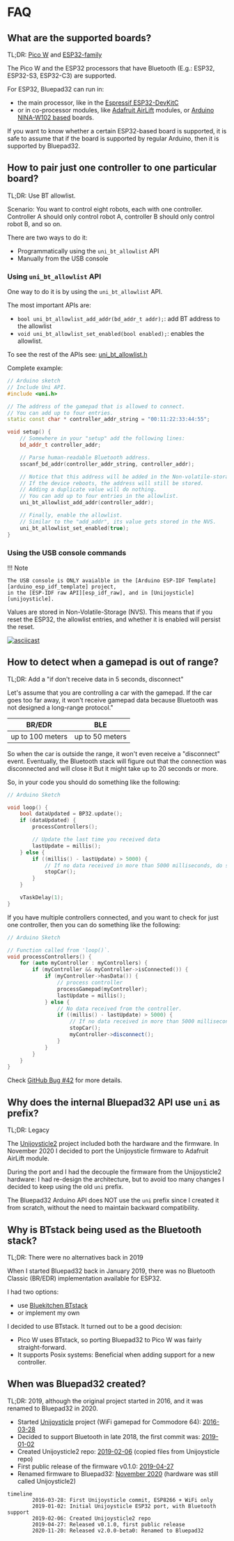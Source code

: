 # FAQ

## What are the supported boards?

TL;DR: [Pico W][pico_w] and [ESP32-family][esp32_family]

The Pico W and the ESP32 processors that have Bluetooth (E.g.: ESP32, ESP32-S3, ESP32-C3) are supported.

For ESP32, Bluepad32 can run in:

- the main processor, like in the [Espressif ESP32-DevKitC][espressif_esp32_devkitc]
- or in co-processor modules, like [Adafruit AirLift][airlift] modules, or [Arduino NINA-W102 based][nina_module]
  boards.

If you want to know whether a certain ESP32-based board is supported, it is safe to assume
that if the board is supported by regular Arduino, then it is supported by Bluepad32.

[pico_w]: https://www.raspberrypi.com/documentation/microcontrollers/raspberry-pi-pico.html

[esp32_family]: https://www.espressif.com/en/products/modules

[espressif_esp32_devkitc]: https://docs.espressif.com/projects/esp-idf/en/latest/esp32/hw-reference/esp32/get-started-devkitc.html

[airlift]: https://www.adafruit.com/product/4201

[nina_module]: https://store.arduino.cc/products/arduino-nano-rp2040-connect

## How to pair just one controller to one particular board?

TL;DR: Use BT allowlist.

Scenario: You want to control eight robots, each with one controller.
Controller A should only control robot A, controller B should only control robot B, and so on.

There are two ways to do it:

- Programmatically using the `uni_bt_allowlist` API
- Manually from the USB console

### Using `uni_bt_allowlist` API

One way to do it is by using the `uni_bt_allowlist` API.

The most important APIs are:

- `bool uni_bt_allowlist_add_addr(bd_addr_t addr);`: add BT address to the allowlist
- `void uni_bt_allowlist_set_enabled(bool enabled);`: enables the allowlist.

To see the rest of the APIs see: [uni_bt_allowlist.h]

Complete example:

```c++
// Arduino sketch
// Include Uni API.
#include <uni.h>

// The address of the gamepad that is allowed to connect.
// You can add up to four entries.
static const char * controller_addr_string = "00:11:22:33:44:55";

void setup() {
    // Somewhere in your "setup" add the following lines:
    bd_addr_t controller_addr;

    // Parse human-readable Bluetooth address.
    sscanf_bd_addr(controller_addr_string, controller_addr);

    // Notice that this address will be added in the Non-volatile-storage (NVS).
    // If the device reboots, the address will still be stored.
    // Adding a duplicate value will do nothing.
    // You can add up to four entries in the allowlist.
    uni_bt_allowlist_add_addr(controller_addr);

    // Finally, enable the allowlist.
    // Similar to the "add_addr", its value gets stored in the NVS.
    uni_bt_allowlist_set_enabled(true);
}
```

### Using the USB console commands

!!! Note

    The USB console is ONLY avaialble in the [Arduino ESP-IDF Template][arduino_esp_idf_template] project,
    in the [ESP-IDF raw API][esp_idf_raw], and in [Unijoysticle][unijoysticle].

Values are stored in Non-Volatile-Storage (NVS).
This means that if you reset the ESP32, the allowlist entries, and whether it is enabled will persist the reset.

[![asciicast](https://asciinema.org/a/649043.svg)](https://asciinema.org/a/649043)

[arduino_esp_idf_template]: https://bluepad32.readthedocs.io/en/latest/plat_arduino/#option-b-use-esp-idf-template-project
[esp_idf_raw]: https://github.com/ricardoquesada/bluepad32/tree/main/examples/esp32
[unijoysticle]: https://bluepad32.readthedocs.io/en/latest/plat_unijoysticle/


[uni_bt_allowlist.h]: https://github.com/ricardoquesada/bluepad32/blob/main/src/components/bluepad32/include/bt/uni_bt_allowlist.h

## How to detect when a gamepad is out of range?

TL;DR: Add a "if don't receive data in 5 seconds, disconnect"

Let's assume that you are controlling a car with the gamepad.
If the car goes too far away, it won't receive gamepad data because Bluetooth was not designed a long-range protocol."

| BR/EDR           | BLE             |
|------------------|-----------------|
| up to 100 meters | up to 50 meters |

So when the car is outside the range, it won't even receive a "disconnect" event.
Eventually, the Bluetooth stack will figure out that the connection was disconnected and will close it
But it might take up to 20 seconds or more.

So, in your code you should do something like the following:

```c++
// Arduino Sketch

void loop() {
    bool dataUpdated = BP32.update();
    if (dataUpdated) {
        processControllers();

        // Update the last time you received data
        lastUpdate = millis();
    } else {
        if ((millis() - lastUpdate) > 5000) {
            // If no data received in more than 5000 milliseconds, do something
            stopCar();
        }
    }

    vTaskDelay(1);
}
```

If you have multiple controllers connected, and you want to check for just one controller,
then you can do something like the following:

```c++
// Arduino Sketch

// Function called from 'loop()`.
void processControllers() {
    for (auto myController : myControllers) {
        if (myController && myController->isConnected()) {
            if (myController->hasData()) {
                // process controller
                processGamepad(myController);
                lastUpdate = millis();
            } else {
                // No data received from the controller.
                if ((millis() - lastUpdate) > 5000) {
                    // If no data received in more than 5000 milliseconds, do something.
                    stopCar();
                    myController->disconnect();
                }
            }
        }
    }
}
```

Check [GitHub Bug #42][github_issue_42] for more details.

[github_issue_42]: https://github.com/ricardoquesada/bluepad32/issues/42

## Why does the internal Bluepad32 API use `uni` as prefix?

TL;DR: Legacy

The [Unijoysticle2][unijoysticle2] project included both the hardware and the firmware.
In November 2020 I decided to port the Unijoysticle firmware to Adafruit AirLift module.

During the port and I had the decouple the firmware from the Unijoysticle2 hardware: I had re-design the architecture,
but to avoid too many changes I decided to keep using the old `uni` prefix.

The Bluepad32 Arduino API does NOT use the `uni` prefix since I created it from scratch, without the need to maintain
backward compatibility.

## Why is BTstack being used as the Bluetooth stack?

TL;DR: There were no alternatives back in 2019

When I started Bluepad32 back in January 2019, there was no Bluetooth Classic (BR/EDR) implementation available for
ESP32.

I had two options:

- use [Bluekitchen BTstack][btstack]
- or implement my own

I decided to use BTstack. It turned out to be a good decision:

- Pico W uses BTstack, so porting Bluepad32 to Pico W was fairly straight-forward.
- It supports Posix systems: Beneficial when adding support for a new controller.

[btstack]: https://github.com/bluekitchen/btstack

## When was Bluepad32 created?

TL;DR: 2019, although the original project started in 2016, and it was renamed to Bluepad32 in 2020.

- Started [Unijoysticle][unijoysticle] project (WiFi gamepad for Commodore 64): [2016-03-28][uni1_first_commit]
- Decided to support Bluetooth in late 2018, the first commit was: [2019-01-02][fw_first_commit]
- Created Unijoysticle2 repo: [2019-02-06][fw_uni2_repo] (copied files from Unijoysticle repo)
- First public release of the firmware v0.1.0: [2019-04-27][fw_first_release]
- Renamed firmware to Bluepad32: [November 2020][fw_as_bluepad32] (hardware was still called Unijoysticle2)

```mermaid
timeline
        2016-03-28: First Unijoysticle commit, ESP8266 + WiFi only
        2019-01-02: Initial Unijoysticle ESP32 port, with Bluetooth support
        2019-02-06: Created Unijoysticle2 repo
        2019-04-27: Released v0.1.0, first public release
        2020-11-20: Released v2.0.0-beta0: Renamed to Bluepad32
```

[unijoysticle]: https://retro.moe/unijoysticle

[uni1_first_commit]: https://github.com/ricardoquesada/unijoysticle/commit/fee5182337e055bd20cf549afa70f88fdc3fcf41

[unijoysticle2]: https://retro.moe/unijoysticle2/

[fw_first_commit]: https://github.com/ricardoquesada/unijoysticle/commit/80af0337d93e6646128949ef6d565203eb2a8385

[fw_uni2_repo]: https://github.com/ricardoquesada/unijoysticle2/commit/d99d35b207e9a825bf5de27f2ac5fd602eafd7d4

[fw_first_release]: https://github.com/ricardoquesada/unijoysticle2/releases/tag/release_firmware_v0.1.0

[fw_as_bluepad32]: https://retro.moe/2020/11/24/bluepad32-gamepad-support-for-esp32/

